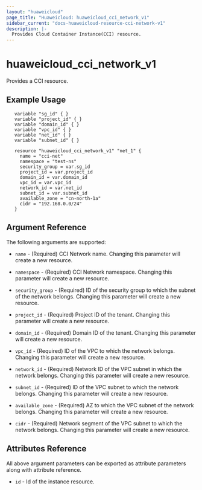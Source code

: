 ```yaml
---
layout: "huaweicloud"
page_title: "Huaweicloud: huaweicloud_cci_network_v1"
sidebar_current: "docs-huaweicloud-resource-cci-network-v1"
description: |-
  Provides Cloud Container Instance(CCI) resource.
---
```


# huaweicloud_cci_network_v1

Provides a CCI resource.

## Example Usage

 ```hcl
    variable "sg_id" { }
    variable "project_id" { }
    variable "domain_id" { }
    variable "vpc_id" { }
    variable "net_id" { }
    variable "subnet_id" { }
	
    resource "huaweicloud_cci_network_v1" "net_1" {
      name = "cci-net"
      namespace = "test-ns"
      security_group = var.sg_id
      project_id = var.project_id
      domain_id = var.domain_id
      vpc_id = var.vpc_id
      network_id = var.net_id
      subnet_id = var.subnet_id
      available_zone = "cn-north-1a"
      cidr = "192.168.0.0/24"
    }
```

## Argument Reference

The following arguments are supported:


* `name` - (Required) CCI Network name. Changing this parameter will create a new resource.

* `namespace` - (Required) CCI Network namespace. Changing this parameter will create a new resource.

* `security_group` - (Required) ID of the security group to which the subnet of the network belongs. Changing this parameter will create a new resource.

* `project_id` - (Required) Project ID of the tenant. Changing this parameter will create a new resource.

* `domain_id` - (Required) Domain ID of the tenant. Changing this parameter will create a new resource.

* `vpc_id` - (Required) ID of the VPC to which the network belongs. Changing this parameter will create a new resource.

* `network_id` - (Required) Network ID of the VPC subnet in which the network belongs. Changing this parameter will create a new resource.

* `subnet_id` - (Required) ID of the VPC subnet to which the network belongs. Changing this parameter will create a new resource.

* `available_zone` - (Required) AZ to which the VPC subnet of the network belongs. Changing this parameter will create a new resource.

* `cidr` - (Required) Network segment of the VPC subnet to which the network belongs. Changing this parameter will create a new resource.


## Attributes Reference

All above argument parameters can be exported as attribute parameters along with attribute reference.

  * `id` -  Id of the instance resource.

